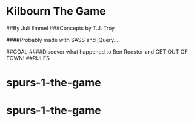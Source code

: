 # Kilbourn The Game
##By Juli Emmel
###Concepts by T.J. Troy

####Probably made with SASS and jQuery....

##GOAL
####Discover what happened to Ben Rooster and GET OUT OF TOWN! 
##RULES
####
# spurs-1-the-game
# spurs-1-the-game
